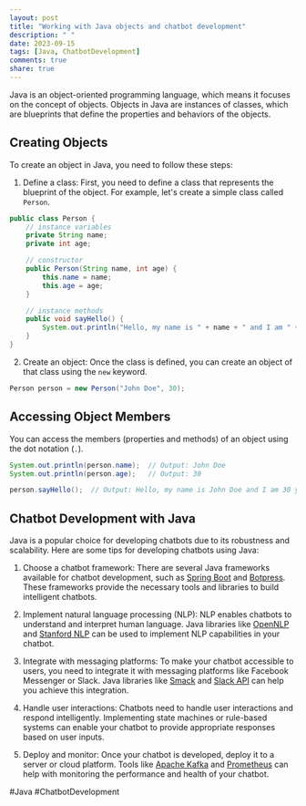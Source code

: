 ```yaml
---
layout: post
title: "Working with Java objects and chatbot development"
description: " "
date: 2023-09-15
tags: [Java, ChatbotDevelopment]
comments: true
share: true
---
```


Java is an object-oriented programming language, which means it focuses on the concept of objects. Objects in Java are instances of classes, which are blueprints that define the properties and behaviors of the objects.

## Creating Objects

To create an object in Java, you need to follow these steps:

1. Define a class: First, you need to define a class that represents the blueprint of the object. For example, let's create a simple class called `Person`.

```java
public class Person {
    // instance variables
    private String name;
    private int age;

    // constructor
    public Person(String name, int age) {
        this.name = name;
        this.age = age;
    }

    // instance methods
    public void sayHello() {
        System.out.println("Hello, my name is " + name + " and I am " + age + " years old.");
    }
}
```

2. Create an object: Once the class is defined, you can create an object of that class using the `new` keyword.

```java
Person person = new Person("John Doe", 30);
```

## Accessing Object Members

You can access the members (properties and methods) of an object using the dot notation (`.`).

```java
System.out.println(person.name);  // Output: John Doe
System.out.println(person.age);   // Output: 30

person.sayHello();  // Output: Hello, my name is John Doe and I am 30 years old.
```

## Chatbot Development with Java

Java is a popular choice for developing chatbots due to its robustness and scalability. Here are some tips for developing chatbots using Java:

1. Choose a chatbot framework: There are several Java frameworks available for chatbot development, such as [Spring Boot](https://spring.io/projects/spring-boot) and [Botpress](https://botpress.com/). These frameworks provide the necessary tools and libraries to build intelligent chatbots.

2. Implement natural language processing (NLP): NLP enables chatbots to understand and interpret human language. Java libraries like [OpenNLP](https://opennlp.apache.org/) and [Stanford NLP](https://stanfordnlp.github.io/CoreNLP/) can be used to implement NLP capabilities in your chatbot.

3. Integrate with messaging platforms: To make your chatbot accessible to users, you need to integrate it with messaging platforms like Facebook Messenger or Slack. Java libraries like [Smack](https://www.igniterealtime.org/projects/smack/) and [Slack API](https://slack.dev/java-slack-sdk/) can help you achieve this integration.

4. Handle user interactions: Chatbots need to handle user interactions and respond intelligently. Implementing state machines or rule-based systems can enable your chatbot to provide appropriate responses based on user inputs.

5. Deploy and monitor: Once your chatbot is developed, deploy it to a server or cloud platform. Tools like [Apache Kafka](https://kafka.apache.org/) and [Prometheus](https://prometheus.io/) can help with monitoring the performance and health of your chatbot.

#Java #ChatbotDevelopment